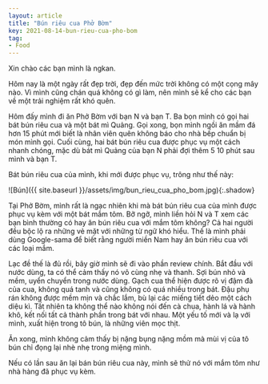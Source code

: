 ```yaml
---
layout: article
title: "Bún riêu cua Phở Bờm"
key: 2021-08-14-bun-rieu-cua-pho-bom
tag: 
- Food
---
```


Xin chào các bạn mình là ngkan.

Hôm nay là một ngày rất đẹp trời, đẹp đến mức trời không có một cọng mây nào. Vì
mình cũng chán quá không có gì làm, nên mình sẽ kể cho các bạn về một trải nghiệm
rất khó quên.

Hôm đấy mình đi ăn Phở Bờm với bạn N và bạn T. Ba bọn mình có gọi hai bát bún riêu
cua và một bát mì Quảng. Gọi xong, bọn mình
ngồi ăn mầm đá hơn 15 phút mới biết là nhân viên quên không báo cho nhà bếp chuẩn bị
món mình gọi. Cuối cùng, hai bát bún riêu cua được phục vụ một cách nhanh chóng, mặc
dù bát mì Quảng của bạn N phải đợi thêm 5 10 phút sau mình và bạn T.

Bát bún riêu cua của mình, khi mới được phục vụ, trông như thế này:

![Bún]({{ site.baseurl }}/assets/img/bun_rieu_cua_pho_bom.jpg){:.shadow}

Tại Phở Bờm, mình rất là ngạc nhiên khi mà bát bún riêu cua của mình được phục vụ
kèm với một bát mắm tôm. Bỡ ngỡ, mình liền hỏi N và T xem các bạn bình thường có hay ăn
bún riêu cua với mắm tôm không? Cả hai người đều bộc lộ ra những vẻ mặt với những
từ ngữ khó hiểu. Thế là mình phải dùng Google-sama để biết rằng người miền Nam hay
ăn bún riêu cua với các loại mắm.

Lạc đề thế là đủ rồi, bây giờ mình sẽ đi vào phần review chính. Bắt đầu với nước
dùng, ta có thể cảm thấy nó vô cùng nhẹ và thanh. Sợi bún nhỏ và mềm, uyển chuyển
trong nước dùng. Gạch cua thể hiện được rõ vị đậm đà của cua, không quá tanh và cũng
không có quá nhiều trong bát. Đậu phụ rán không được mềm mịn và chắc lắm, bù lại
các miếng tiết dẻo một cách diệu kì. Tất nhiên ta không thể nào không nói đến cà
chua, hành lá và hành khô, kết nối tất cả thành phần trong bát với nhau. Một yếu
tố mới và lạ với mình, xuất hiện trong tô bún, là những viên mọc thịt.

Ăn xong, mình không cảm thấy bị nặng bụng nặng mồm mà mùi vị của tô bún chỉ đọng
lại nhè nhẹ trong miệng mình.

Nếu có lần sau ăn lại bán bún riêu cua này, mình sẽ thử nó với mắm tôm như nhà hàng
đã phục vụ kèm.
